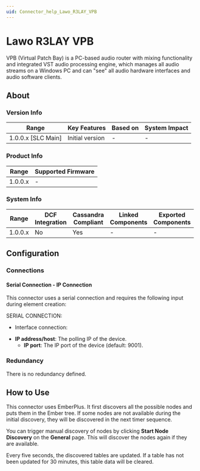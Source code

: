 ```yaml
---
uid: Connector_help_Lawo_R3LAY_VPB
---
```


# Lawo R3LAY VPB

VPB (Virtual Patch Bay) is a PC-based audio router with mixing functionality and integrated VST audio processing engine, which manages all audio streams on a Windows PC and can "see" all audio hardware interfaces and audio software clients.

## About

### Version Info

| **Range**            | **Key Features** | **Based on** | **System Impact** |
|----------------------|------------------|--------------|-------------------|
| 1.0.0.x \[SLC Main\] | Initial version  | \-           | \-                |

### Product Info

| **Range** | **Supported Firmware** |
|-----------|------------------------|
| 1.0.0.x   | \-                     |

### System Info

| **Range** | **DCF Integration** | **Cassandra Compliant** | **Linked Components** | **Exported Components** |
|-----------|---------------------|-------------------------|-----------------------|-------------------------|
| 1.0.0.x   | No                  | Yes                     | \-                    | \-                      |

## Configuration

### Connections

#### Serial Connection - IP Connection

This connector uses a serial connection and requires the following input during element creation:

SERIAL CONNECTION:

- Interface connection:

<!-- -->

- **IP address/host**: The polling IP of the device.
  - **IP port**: The IP port of the device (default: 9001).

### Redundancy

There is no redundancy defined.

## How to Use

This connector uses EmberPlus. It first discovers all the possible nodes and puts them in the Ember tree. If some nodes are not available during the initial discovery, they will be discovered in the next timer sequence.

You can trigger manual discovery of nodes by clicking **Start Node Discovery** on the **General** page. This will discover the nodes again if they are available.

Every five seconds, the discovered tables are updated. If a table has not been updated for 30 minutes, this table data will be cleared.

